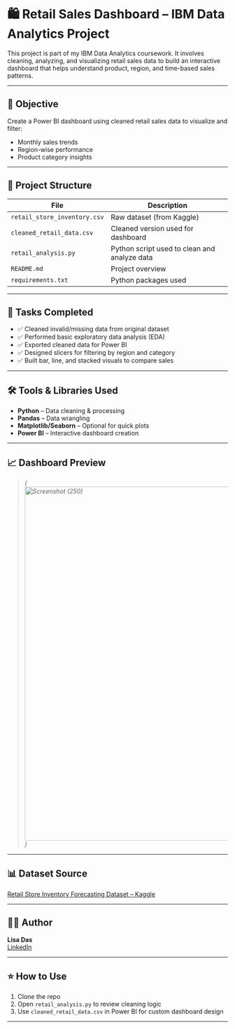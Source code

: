 # 🛍️ Retail Sales Dashboard – IBM Data Analytics Project

This project is part of my IBM Data Analytics coursework. It involves cleaning, analyzing, and visualizing retail sales data to build an interactive dashboard that helps understand product, region, and time-based sales patterns.

---

## 📌 Objective

Create a Power BI dashboard using cleaned retail sales data to visualize and filter:
- Monthly sales trends
- Region-wise performance
- Product category insights

---

## 📁 Project Structure

| File | Description |
|------|-------------|
| `retail_store_inventory.csv` | Raw dataset (from Kaggle) |
| `cleaned_retail_data.csv` | Cleaned version used for dashboard |
| `retail_analysis.py` | Python script used to clean and analyze data |
| `README.md` | Project overview |
| `requirements.txt` | Python packages used |

---

## 🧪 Tasks Completed

- ✅ Cleaned invalid/missing data from original dataset
- ✅ Performed basic exploratory data analysis (EDA)
- ✅ Exported cleaned data for Power BI
- ✅ Designed slicers for filtering by region and category
- ✅ Built bar, line, and stacked visuals to compare sales

---

## 🛠️ Tools & Libraries Used

- **Python** – Data cleaning & processing
- **Pandas** – Data wrangling
- **Matplotlib/Seaborn** – Optional for quick plots
- **Power BI** – Interactive dashboard creation

---

## 📈 Dashboard Preview

> *(<img width="1399" height="809" alt="Screenshot (250)" src="https://github.com/user-attachments/assets/7ff8e835-d2d9-4511-89a7-a57177c5c6b8" />
)*

---

## 📊 Dataset Source

[Retail Store Inventory Forecasting Dataset – Kaggle](https://www.kaggle.com/datasets/anirudhchauhan/retail-store-inventory-forecasting-dataset)

---

## 🙋‍♀️ Author

**Lisa Das**  
[LinkedIn](https://www.linkedin.com/in/lisa-das-9aab0a244)

---

## ⭐ How to Use

1. Clone the repo
2. Open `retail_analysis.py` to review cleaning logic
3. Use `cleaned_retail_data.csv` in Power BI for custom dashboard design

---

